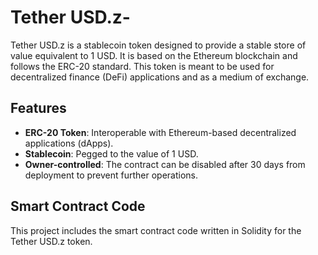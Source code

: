 # Tether USD.z-

Tether USD.z is a stablecoin token designed to provide a stable store of value equivalent to 1 USD. It is based on the Ethereum blockchain and follows the ERC-20 standard. This token is meant to be used for decentralized finance (DeFi) applications and as a medium of exchange.

## Features

- **ERC-20 Token**: Interoperable with Ethereum-based decentralized applications (dApps).
- **Stablecoin**: Pegged to the value of 1 USD.
- **Owner-controlled**: The contract can be disabled after 30 days from deployment to prevent further operations.

## Smart Contract Code

This project includes the smart contract code written in Solidity for the Tether USD.z token.
